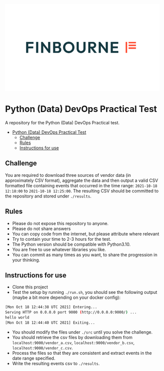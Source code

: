 ![LUSID_by_Finbourne](./resources/Finbourne_Logo_Teal.svg)

# Python (Data) DevOps Practical Test
A repository for the Python (Data) DevOps Practical test.

- [Python (Data) DevOps Practical Test](#python-data-devops-practical-test)
  - [Challenge](#challenge)
  - [Rules](#rules)
  - [Instructions for use](#instructions-for-use)

## Challenge

You are required to download three sources of vendor data (in approximately CSV format), aggregate the data and then output
a valid CSV formatted file containing events that occurred in the time range: `2021-10-18 12:18:00` to `2021-10-18 12:25:00`. The resulting CSV should
be committed to the repository and stored under `./results`.

## Rules

- Please do not expose this repository to anyone.
- Please do not share answers
- You can copy code from the internet, but please attribute where relevant
- Try to contain your time to 2-3 hours for the test.
- The Python version should be compatible with Python3.10.
- You are free to use whatever libraries you like.
- You can commit as many times as you want, to share the progression in your thinking.

## Instructions for use

- Clone this project
- Test the setup by running `./run.sh`, you should see the following output (maybe a bit more depending on your docker config):

```sh
[Mon Oct 18 12:44:38 UTC 2021] Entering...
Serving HTTP on 0.0.0.0 port 9000 (http://0.0.0.0:9000/) ...
hello world
[Mon Oct 18 12:44:40 UTC 2021] Exiting...
```

- You should modify the files under `./src` until you solve the challenge.
- You should retrieve the csv files by downloading them from `localhost:9000/vendor_a.csv`, `localhost:9000/vendor_b.csv`, `localhost:9000/vendor_c.csv`.
- Process the files so that they are consistent and extract events in the date range specified.
- Write the resulting events csv to `./results`.
